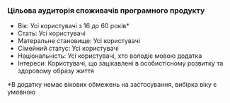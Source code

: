 ### Цільова аудиторія споживачів програмного продукту

* Вік: Усі користувачі з 16 до 60 років*
* Стать: Усі користувачі
* Матеральне становище: Усі користувачі
* Сімейний статус: Усі користувачі
* Національність: Усі користувачі, хто володіє мовою додатка
* Інтереси: Користувачі, що зацікавлені в особистісному розвитку та здоровому образу життя



*В додатку немає вікових обмежень на застосування, вибірка віку є умовною
